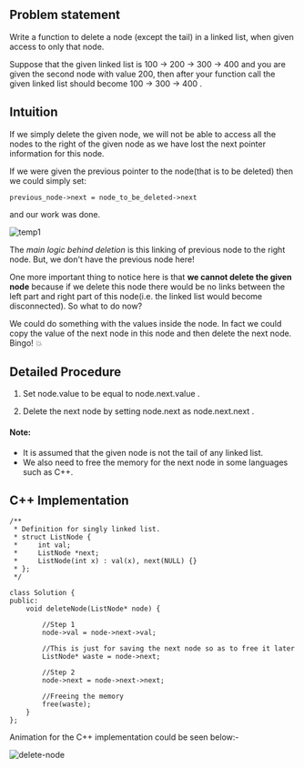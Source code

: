 ## Problem statement

Write a function to delete a node (except the tail) in a linked list, when given access to only that node.

Suppose that the given linked list is 100 -> 200 -> 300 -> 400 and you are given the second node with value 200, then after your function call the given linked list should become 100 -> 300 -> 400 .

## Intuition

If we simply delete the given node, we will not be able to access all the nodes to the right of the given node as we have lost the next pointer information for this node.

If we were given the previous pointer to the node(that is to be deleted) then we could simply set:
```
previous_node->next = node_to_be_deleted->next 
```
and our work was done.

![temp1](https://user-images.githubusercontent.com/22693609/36655032-47b62ac4-1ae6-11e8-9ae2-c9beb16b7f30.PNG)

The *main logic behind deletion* is this linking of previous node to the right node. But, we don't have the previous node here!

One more important thing to notice here is that **we cannot delete the given node** because if we delete this node 
there would be no links between the left part and right part of this node(i.e. the linked list would become disconnected).
So what to do now?

We could do something with the values inside the node. In fact we could copy the value of the next node in this node and then delete the next node. Bingo! :boom:

## Detailed Procedure

1. Set node.value to be equal to node.next.value .

2. Delete the next node by setting node.next as node.next.next .
  
#### Note:
- It is assumed that the given node is not the tail of any linked list.
- We also need to free the memory for the next node in some languages such as C++.

## C++ Implementation

```
/**
 * Definition for singly linked list.
 * struct ListNode {
 *     int val;
 *     ListNode *next;
 *     ListNode(int x) : val(x), next(NULL) {}
 * };
 */
 
class Solution {
public:
    void deleteNode(ListNode* node) {
        
        //Step 1
        node->val = node->next->val;
        
        //This is just for saving the next node so as to free it later
        ListNode* waste = node->next;
        
        //Step 2
        node->next = node->next->next;
        
        //Freeing the memory
        free(waste);
    }
};
```

Animation for the C++ implementation could be seen below:-

![delete-node](https://user-images.githubusercontent.com/22693609/36656680-7c1a007a-1aef-11e8-84bf-76c01fcac55d.gif)
